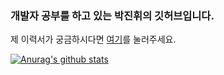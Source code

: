 ### 개발자 공부를 하고 있는 박진휘의 깃허브입니다.
제 이력서가 궁금하시다면 [여기](https://github.com/blackhane/resume)를 눌러주세요.

[![Anurag's github stats](https://github-readme-stats.vercel.app/api?username=blackhane)](https://github.com/anuraghazra/github-readme-stats)
<!--
**blackhane/blackhane** is a ✨ _special_ ✨ repository because its `README.md` (this file) appears on your GitHub profile.

Here are some ideas to get you started:

- 🔭 I’m currently working on ...
- 🌱 I’m currently learning ...
- 👯 I’m looking to collaborate on ...
- 🤔 I’m looking for help with ...
- 💬 Ask me about ...
- 📫 How to reach me: ...
- 😄 Pronouns: ...
- ⚡ Fun fact: ...
-->
